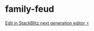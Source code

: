 # family-feud

[Edit in StackBlitz next generation editor ⚡️](https://stackblitz.com/~/github.com/depimomo/family-feud)